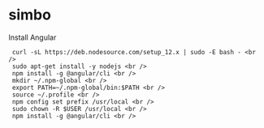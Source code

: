 # simbo
Install Angular

     curl -sL https://deb.nodesource.com/setup_12.x | sudo -E bash - <br />
     sudo apt-get install -y nodejs <br />
     npm install -g @angular/cli <br />
     mkdir ~/.npm-global <br />
     export PATH=~/.npm-global/bin:$PATH <br />
     source ~/.profile <br />
     npm config set prefix /usr/local <br />
     sudo chown -R $USER /usr/local <br />
     npm install -g @angular/cli <br />
